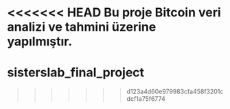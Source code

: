 <<<<<<< HEAD
Bu proje Bitcoin veri analizi ve tahmini üzerine yapılmıştır.
=======
# sisterslab_final_project
>>>>>>> d123a4d60e979983cfa458f3201cdcf1a75f6774
